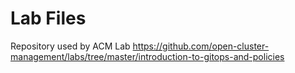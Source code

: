 # Lab Files

Repository used by ACM Lab https://github.com/open-cluster-management/labs/tree/master/introduction-to-gitops-and-policies

